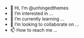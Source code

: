 - 👋 Hi, I’m @unhingedthemes
- 👀 I’m interested in ...
- 🌱 I’m currently learning ...
- 💞️ I’m looking to collaborate on ...
- 📫 How to reach me ...

<!---
unhingedthemes/unhingedthemes is a ✨ special ✨ repository because its `README.md` (this file) appears on your GitHub profile.
You can click the Preview link to take a look at your changes.
--->
